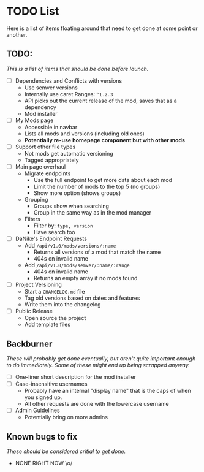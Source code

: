 # TODO List
Here is a list of items floating around that need to get done at some point or another.

## TODO:
*This is a list of items that should be done before launch.*

- [ ] Dependencies and Conflicts with versions
  * Use semver versions
  * Internally use caret Ranges: `^1.2.3`
  * API picks out the current release of the mod, saves that as a dependency 
  * Mod installer
- [ ] My Mods page
  * Accessible in navbar
  * Lists all mods and versions (including old ones)
  * **Potentially re-use homepage component but with other mods**
- [ ] Support other file types
  * Not mods get automatic versioning
  * Tagged appropriately
- [ ] Main page overhaul
  * Migrate endpoints
    * Use the full endpoint to get more data about each mod
    * Limit the number of mods to the top 5 (no groups)
    * Show more option (shows groups)
  * Grouping
    * Groups show when searching
    * Group in the same way as in the mod manager
  * Filters
    * Filter by: `type, version`
    * Have search too
- [ ] DaNike's Endpoint Requests
  * Add `/api/v1.0/mods/versions/:name`
    * Returns all versions of a mod that match the name
    * 404s on invalid name
  * Add `/api/v1.0/mods/semver/:name/:range`
    * 404s on invalid name
    * Returns an empty array if no mods found
- [ ] Project Versioning
  * Start a `CHANGELOG.md` file
  * Tag old versions based on dates and features
  * Write them into the changelog
- [ ] Public Release
  * Open source the project
  * Add template files

## Backburner
*These will probably get done eventually, but aren't quite important enough to do immediately. Some of these might end up being scrapped anyway.*

- [ ] One-liner short description for the mod installer
- [ ] Case-insensitive usernames
  * Probably have an internal "display name" that is the caps of when you signed up.
  * All other requests are done with the lowercase username
- [ ] Admin Guidelines
  * Potentially bring on more admins

## Known bugs to fix
*These should be considered critial to get done.*

* NONE RIGHT NOW \o/

